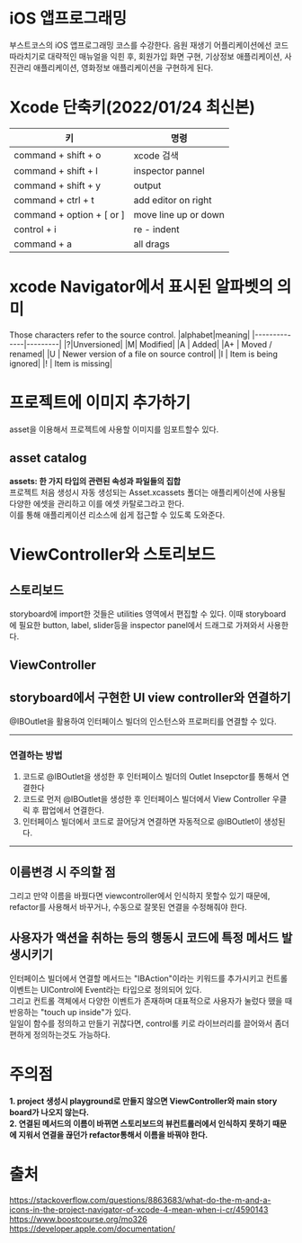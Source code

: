 # iOS 앱프로그래밍

부스트코스의 iOS 앱프로그래밍 코스를 수강한다.
음원 재생기 어플리케이션에선 코드 따라치기로 대략적인 매뉴얼을 익힌 후, 회원가입 화면 구현, 기상정보 애플리케이션, 사진관리 애플리케이션, 영화정보 애플리케이션을 구현하게 된다.

# Xcode 단축키(2022/01/24 최신본)

| 키                        | 명령                 |
| ------------------------- | -------------------- |
| command + shift + o       | xcode 검색            |
| command + shift + l       | inspector pannel     |
| command + shift + y       | output               |
| command + ctrl + t        | add editor on right  |
| command + option + [ or ] | move line up or down |
| control + i               | re - indent          |
| command + a               | all drags            | 

# xcode Navigator에서 표시된 알파벳의 의미

Those characters refer to the source control.
|alphabet|meaning|
|--------------|---------|
|?|Unversioned|
|M| Modified|
|A | Added|
|A+ | Moved / renamed|
|U | Newer version of a file on source control|
|I | Item is being ignored|
|! | Item is missing|

# 프로젝트에 이미지 추가하기

asset을 이용해서 프로젝트에 사용할 이미지를 임포트할수 있다.

## asset catalog

**assets: 한 가지 타입의 관련된 속성과 파일들의 집합**  
프로젝트 처음 생성시 자동 생성되는 Asset.xcassets 폴더는 애플리케이션에 사용될 다양한 에셋을 관리하고 이를 에셋 카탈로그라고 한다.  
이를 통해 애플리케이션 리소스에 쉽게 접근할 수 있도록 도와준다.

# ViewController와 스토리보드

## 스토리보드

storyboard에 import한 것들은 utilities 영역에서 편집할 수 있다. 이때 storyboard에 필요한 button, label, slider등을 inspector panel에서 드래그로 가져와서 사용한다.

## ViewController

## storyboard에서 구현한 UI view controller와 연결하기

@IBOutlet을 활용하여 인터페이스 빌더의 인스턴스와 프로퍼티를 연결할 수 있다.

---

### 연결하는 방법

1. 코드로 @IBOutlet을 생성한 후 인터페이스 빌더의 Outlet Insepctor를 통해서 연결한다
2. 코드로 먼저 @IBOutlet을 생성한 후 인터페이스 빌더에서 View Controller 우클릭 후 팝업에서 연결한다.
3. 인터페이스 빌더에서 코드로 끌어당겨 연결하면 자동적으로 @IBOutlet이 생성된다.

---

## 이름변경 시 주의할 점

그리고 만약 이름을 바꿨다면 viewcontroller에서 인식하지 못할수 있기 때문에, refactor를 사용해서 바꾸거나, 수동으로 잘못된 연결을 수정해줘야 한다.

## 사용자가 액션을 취하는 등의 행동시 코드에 특정 메서드 발생시키기

인터페이스 빌더에서 연결할 메서드는 "IBAction"이라는 키워드를 추가시키고 컨트롤 이벤트는 UIControl에 Event라는 타입으로 정의되어 있다.  
그리고 컨트롤 객체에서 다양한 이벤트가 존재하며 대표적으로 사용자가 눌렀다 뗐을 때 반응하는 "touch up inside"가 있다.  
일일이 함수를 정의하고 만들기 귀찮다면, control롤 키로 라이브러리를 끌어와서 좀더 편하게 정의하는것도 가능하다.

# 주의점

**1. project 생성시 playground로 만들지 않으면 ViewController와 main story board가 나오지 않는다.**  
**2. 연결된 메서드의 이름이 바뀌면 스토리보드의 뷰컨트롤러에서 인식하지 못하기 때문에 지워서 연결을 끊던가 refactor통해서 이름을 바꿔야 한다.**

# 출처

https://stackoverflow.com/questions/8863683/what-do-the-m-and-a-icons-in-the-project-navigator-of-xcode-4-mean-when-i-cr/4590143  
https://www.boostcourse.org/mo326
https://developer.apple.com/documentation/
